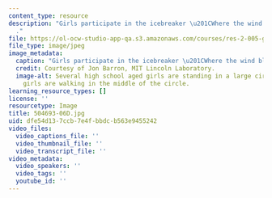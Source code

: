```yaml
---
content_type: resource
description: "Girls participate in the icebreaker \u201CWhere the wind blows\u201D\
  ."
file: https://ol-ocw-studio-app-qa.s3.amazonaws.com/courses/res-2-005-girls-who-build-make-your-own-wearables-workshop-spring-2015/dfe54d137ccb7e4fbbdcb563e9455242_504693-06D.jpg
file_type: image/jpeg
image_metadata:
  caption: "Girls participate in the icebreaker \u201CWhere the wind blows\u201D."
  credit: Courtesy of Jon Barron, MIT Lincoln Laboratory.
  image-alt: Several high school aged girls are standing in a large circle. A few
    girls are walking in the middle of the circle.
learning_resource_types: []
license: ''
resourcetype: Image
title: 504693-06D.jpg
uid: dfe54d13-7ccb-7e4f-bbdc-b563e9455242
video_files:
  video_captions_file: ''
  video_thumbnail_file: ''
  video_transcript_file: ''
video_metadata:
  video_speakers: ''
  video_tags: ''
  youtube_id: ''
---
```

